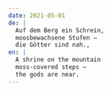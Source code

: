 ```yaml
---
date: 2021-05-01
de: |
  Auf dem Berg ein Schrein,
  moosbewachsene Stufen –
  die Götter sind nah.,
en: |
  A shrine on the mountain
  moss-covered steps –
  the gods are near.
---
```


